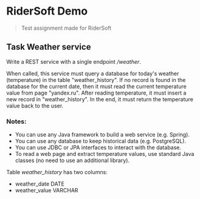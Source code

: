 RiderSoft Demo
==============

> Test assignment made for RiderSoft

Task Weather service
--------------------

Write a REST service with a single endpoint */weather*.

When called, this service must query a database for today's weather (temperature) in the table "weather_history".
If no record is found in the database for the current date, then it must read the current temperature value from page
"yandex.ru". After reading temperature, it must insert a new record in "weather_history". In the end, it must return
the temperature value back to the user.

### Notes:

  * You can use any Java framework to build a web service (e.g. Spring).
  * You can use any database to keep historical data (e.g. PostgreSQL).
  * You can use JDBC or JPA interfaces to interact with the database.
  * To read a web page and extract temperature values, use standard Java classes (no need to use an additional library).

Table *weather_history* has two columns:

  * weather_date DATE
  * weather_value VARCHAR
